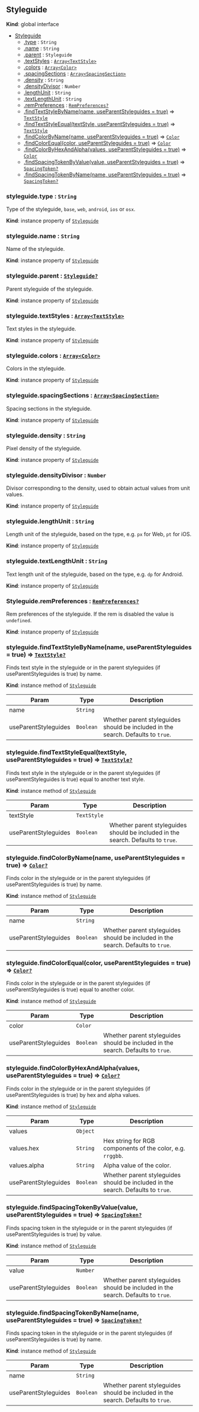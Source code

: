 ## Styleguide
**Kind**: global interface

<a name="Styleguide"></a>
* [Styleguide](#Styleguide)
    * [.type](#Styleguide+type) : <code>String</code>
    * [.name](#Styleguide+name) : <code>String</code>
    * [.parent](#Styleguide+parent) : <code>Styleguide</code>
    * [.textStyles](#Styleguide+textStyles) : [<code>Array&lt;TextStyle&gt;</code>](textStyle.md)
    * [.colors](#Styleguide+colors) : [<code>Array&lt;Color&gt;</code>](color.md)
    * [.spacingSections](#Styleguide+spacingSections) : [<code>Array&lt;SpacingSection&gt;</code>](spacingSection.md)
    * [.density](#Styleguide+density) : <code>String</code>
    * [.densityDivisor](#Styleguide+densityDivisor) : <code>Number</code>
    * [.lengthUnit](#Styleguide+lengthUnit) : <code>String</code>
    * [.textLengthUnit](#Styleguide+textLengthUnit) : <code>String</code>
    * [.remPreferences](#Project+remPreferences) : [<code>RemPreferences?</code>](remPreferences.md)
    * [.findTextStyleByName(name, useParentStyleguides = true)](#Styleguide+findTextStyleByName) ⇒ [<code>TextStyle</code>](textStyle.md)
    * [.findTextStyleEqual(textStyle, useParentStyleguides = true)](#Styleguide+findTextStyleEqual) ⇒ [<code>TextStyle</code>](textStyle.md)
    * [.findColorByName(name, useParentStyleguides = true)](#Styleguide+findColorByName) ⇒ [<code>Color</code>](color.md)
    * [.findColorEqual(color, useParentStyleguides = true)](#Styleguide+findColorEqual) ⇒ [<code>Color</code>](color.md)
    * [.findColorByHexAndAlpha(values, useParentStyleguides = true)](#Styleguide+findColorByHexAndAlpha) ⇒ [<code>Color</code>](color.md)
    * [.findSpacingTokenByValue(value, useParentStyleguides = true)](#Styleguide+findSpacingTokenByValue) ⇒ [<code>SpacingToken?</code>](spacingToken.md)
    * [.findSpacingTokenByName(name, useParentStyleguides = true)](#Styleguide+findSpacingTokenByName) ⇒ [<code>SpacingToken?</code>](spacingToken.md)


<a name="Styleguide+type"></a>
### styleguide.type : <code>String</code>
Type of the styleguide, `base`, `web`, `android`, `ios` or `osx`.

**Kind**: instance property of [<code>Styleguide</code>](#Styleguide)


<a name="Styleguide+name"></a>
### styleguide.name : <code>String</code>
Name of the styleguide.

**Kind**: instance property of [<code>Styleguide</code>](#Styleguide)


<a name="Styleguide+parent"></a>
### styleguide.parent : [<code>Styleguide?</code>](styleguide.md)
Parent styleguide of the styleguide.

**Kind**: instance property of [<code>Styleguide</code>](#Styleguide)


<a name="Styleguide+textStyles"></a>
### styleguide.textStyles : [<code>Array&lt;TextStyle&gt;</code>](textStyle.md)
Text styles in the styleguide.

**Kind**: instance property of [<code>Styleguide</code>](#Styleguide)


<a name="Styleguide+colors"></a>
### styleguide.colors : [<code>Array&lt;Color&gt;</code>](color.md)
Colors in the styleguide.

**Kind**: instance property of [<code>Styleguide</code>](#Styleguide)


<a name="Styleguide+spacingSections"></a>
### styleguide.spacingSections : [<code>Array&lt;SpacingSection&gt;</code>](spacingSection.md)
Spacing sections in the styleguide.

**Kind**: instance property of [<code>Styleguide</code>](#Styleguide)


<a name="Styleguide+density"></a>
### styleguide.density : <code>String</code>
Pixel density of the styleguide.

**Kind**: instance property of [<code>Styleguide</code>](#Styleguide)


<a name="Styleguide+densityDivisor"></a>
### styleguide.densityDivisor : <code>Number</code>
Divisor corresponding to the density, used to obtain actual values from unit values.

**Kind**: instance property of [<code>Styleguide</code>](#Styleguide)


<a name="Styleguide+lengthUnit"></a>
### styleguide.lengthUnit : <code>String</code>
Length unit of the styleguide, based on the type, e.g. `px` for Web, `pt` for iOS.

**Kind**: instance property of [<code>Styleguide</code>](#Styleguide)


<a name="Styleguide+textLengthUnit"></a>
### styleguide.textLengthUnit : <code>String</code>
Text length unit of the styleguide, based on the type, e.g. `dp` for Android.

**Kind**: instance property of [<code>Styleguide</code>](#Styleguide)


<a name="Styleguide+remPreferences"></a>
### Styleguide.remPreferences : [<code>RemPreferences?</code>](remPreferences.md)
Rem preferences of the styleguide. If the rem is disabled the value is `undefined`.

**Kind**: instance property of [<code>Styleguide</code>](#Styleguide)


<a name="Styleguide+findTextStyleByName"></a>
### styleguide.findTextStyleByName(name, useParentStyleguides = true) ⇒ [<code>TextStyle?</code>](textStyle.md)
Finds text style in the styleguide or in the parent styleguides (if useParentStyleguides is true) by name.

**Kind**: instance method of [<code>Styleguide</code>](#Styleguide)

| Param | Type | Description |
| --- | --- | --- |
| name | <code>String</code> |  |
| useParentStyleguides | <code>Boolean</code> | Whether parent styleguides should be included in the search. Defaults to `true`. |


<a name="Styleguide+findTextStyleEqual"></a>
### styleguide.findTextStyleEqual(textStyle, useParentStyleguides = true) ⇒ [<code>TextStyle?</code>](textStyle.md)
Finds text style in the styleguide or in the parent styleguides (if useParentStyleguides is true) equal to another text style.

**Kind**: instance method of [<code>Styleguide</code>](#Styleguide)

| Param | Type | Description |
| --- | --- | --- |
| textStyle | <code>TextStyle</code> |  |
| useParentStyleguides | <code>Boolean</code> | Whether parent styleguides should be included in the search. Defaults to `true`. |


<a name="Styleguide+findColorByName"></a>
### styleguide.findColorByName(name, useParentStyleguides = true) ⇒ [<code>Color?</code>](color.md)
Finds color in the styleguide or in the parent styleguides (if useParentStyleguides is true) by name.

**Kind**: instance method of [<code>Styleguide</code>](#Styleguide)

| Param | Type | Description |
| --- | --- | --- |
| name | <code>String</code> |  |
| useParentStyleguides | <code>Boolean</code> | Whether parent styleguides should be included in the search. Defaults to `true`. |


<a name="Styleguide+findColorEqual"></a>
### styleguide.findColorEqual(color, useParentStyleguides = true) ⇒ [<code>Color?</code>](color.md)
Finds color in the styleguide or in the parent styleguides (if useParentStyleguides is true) equal to another color.

**Kind**: instance method of [<code>Styleguide</code>](#Styleguide)

| Param | Type | Description |
| --- | --- | --- |
| color | <code>Color</code> |  |
| useParentStyleguides | <code>Boolean</code> | Whether parent styleguides should be included in the search. Defaults to `true`. |


<a name="Styleguide+findColorByHexAndAlpha"></a>
### styleguide.findColorByHexAndAlpha(values, useParentStyleguides = true) ⇒ [<code>Color?</code>](color.md)
Finds color in the styleguide or in the parent styleguides (if useParentStyleguides is true) by hex and alpha values.

**Kind**: instance method of [<code>Styleguide</code>](#Styleguide)

| Param | Type | Description |
| --- | --- | --- |
| values | <code>Object</code> |  |
| values.hex | <code>String</code> | Hex string for RGB components of the color, e.g. `rrggbb`. |
| values.alpha | <code>String</code> | Alpha value of the color. |
| useParentStyleguides | <code>Boolean</code> | Whether parent styleguides should be included in the search. Defaults to `true`. |


<a name="Styleguide+findSpacingTokenByValue"></a>
### styleguide.findSpacingTokenByValue(value, useParentStyleguides = true) ⇒ [<code>SpacingToken?</code>](spacingToken.md)
Finds spacing token in the styleguide or in the parent styleguides (if useParentStyleguides is true) by value.

**Kind**: instance method of [<code>Styleguide</code>](#Styleguide)

| Param | Type | Description |
| --- | --- | --- |
| value | <code>Number</code> |  |
| useParentStyleguides | <code>Boolean</code> | Whether parent styleguides should be included in the search. Defaults to `true`. |


<a name="Styleguide+findSpacingTokenByName"></a>
### styleguide.findSpacingTokenByName(name, useParentStyleguides = true) ⇒ [<code>SpacingToken?</code>](spacingToken.md)
Finds spacing token in the styleguide or in the parent styleguides (if useParentStyleguides is true) by name.

**Kind**: instance method of [<code>Styleguide</code>](#Styleguide)

| Param | Type | Description |
| --- | --- | --- |
| name | <code>String</code> |  |
| useParentStyleguides | <code>Boolean</code> | Whether parent styleguides should be included in the search. Defaults to `true`. |


